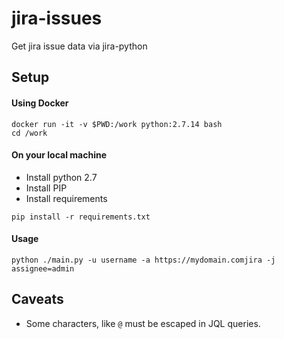 # jira-issues
Get jira issue data via jira-python

## Setup
#### Using Docker
```
docker run -it -v $PWD:/work python:2.7.14 bash
cd /work
```

#### On your local machine
* Install python 2.7
* Install PIP
* Install requirements
```
pip install -r requirements.txt
```

#### Usage
```
python ./main.py -u username -a https://mydomain.comjira -j assignee=admin
```

## Caveats
* Some characters, like `@` must be escaped in JQL queries.
